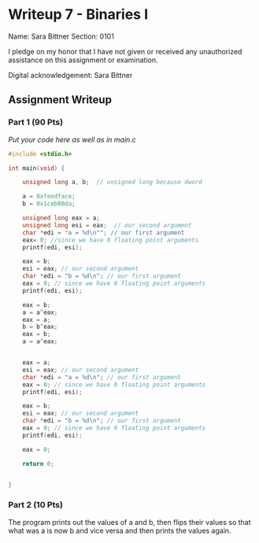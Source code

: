 # Writeup 7 - Binaries I

Name: Sara Bittner
Section: 0101

I pledge on my honor that I have not given or received any unauthorized
assistance on this assignment or examination.

Digital acknowledgement: Sara Bittner


## Assignment Writeup

### Part 1 (90 Pts)

*Put your code here as well as in main.c*
```c
#include <stdio.h>

int main(void) {

    unsigned long a, b;  // unsigned long because dword

    a = 0xfeedface;
    b = 0x1ceb00da;

    unsigned long eax = a;
    unsigned long esi = eax;  // our second argument
    char *edi = "a = %d\n""; // our first argument
    eax= 0; //since we have 0 floating point arguments
    printf(edi, esi);

    eax = b;
    esi = eax; // our second argument
    char *edi = "b = %d\n"; // our first argument
    eax = 0; // since we have 0 floating point arguments
    printf(edi, esi);

    eax = b;
    a = a^eax;
    eax = a;
    b = b^eax;
    eax = b;
    a = a^eax;


    eax = a;
    esi = eax; // our second argument
    char *edi = "a = %d\n"; // our first argument
    eax = 0; // since we have 0 floating point arguments
    printf(edi, esi);

    eax = b;
    esi = eax; // our second argument
    char *edi = "b = %d\n"; // our first argument
    eax = 0; // since we have 0 floating point arguments
    printf(edi, esi);

    eax = 0;

    return 0;


}
```

### Part 2 (10 Pts)

The program prints out the values of a and b, then flips their values so that what was a is now b and vice versa and then prints the values again.
